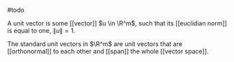 #todo 

A unit vector is some [[vector]] $u \in \R^m$, such that its [[euclidian norm]] is equal to one, $\|u\| = 1$.

The standard unit vectors in $\R^m$ are unit vectors that are [[orthonormal]] to each other and [[span]] the whole [[vector space]].